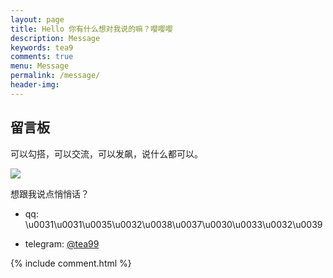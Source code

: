 ```yaml
---
layout: page
title: Hello 你有什么想对我说的嘛？嘤嘤嘤
description: Message
keywords: tea9
comments: true
menu: Message
permalink: /message/
header-img: 
---
```


## 留言板

可以勾搭，可以交流，可以发飙，说什么都可以。  

![](https://timgsa.baidu.com/timg?image&quality=80&size=b9999_10000&sec=1530159774625&di=9924be4b32068447118cb3464c35324f&imgtype=0&src=http%3A%2F%2Fimg.smzy.com%2Fimges%2F2017%2F0517%2F20170517084236902.jpg)

想跟我说点悄悄话？  
+ qq: \u0031\u0031\u0035\u0032\u0038\u0037\u0030\u0033\u0032\u0039 

+ telegram: [@tea99](https://t.me/tea99)  

<div class="valine_comment"></div>
{% include comment.html %}

<script>
new Valine({
        av: AV,
        el: '.valine_comment' ,
        notify: false, 
        verify: false, 
        appId: '{{ site.comments.valine_app_id }}',
        appKey: '{{ site.comments.valine_app_key }}',
        placeholder: '{{ site.comments.valine_placeholder }}',
        path:window.location.pathname, 
        avatar:'{{ site.comments.valine_avatar }}' ,
        pageSize: "10"
    });
</script>
